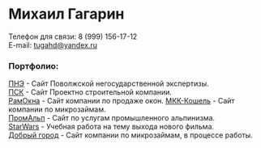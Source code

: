 # Михаил Гагарин
Телефон для связи: 8 (999) 156-17-12  
E-mail: tugahd@yandex.ru  

### Портфолио:

[ПНЭ](http://expertiza.help/ "Поволжская негосударственная экспертиза") - Сайт Поволжской негосударственной экспертизы.  
[ПСК](http://проект.top/ "ПСК") - Сайт Проектно строительной компании.  
[РамОкна](http://okna.tugarin.site/ "РамОкна") - Сайт компании по продаже окон.
[МКК-Кошель](http://мкк-кошель.рф/ "МКК-Кошель") - Сайт компании по микрозаймам.  
[ПромАльп](http://promalp.group/ "Промышленный альпинизм") - Сайт по услугам промышленного альпинизма.  
[StarWars](http://sw.tugarin.site/ "StarWars") - Учебная работа на тему выхода нового фильма.  
[Добрый город](https://кпкдобрыйгород.рф/ "КПК Добрый город") - Сайт компании по микрозаймам, в процессе работы.
